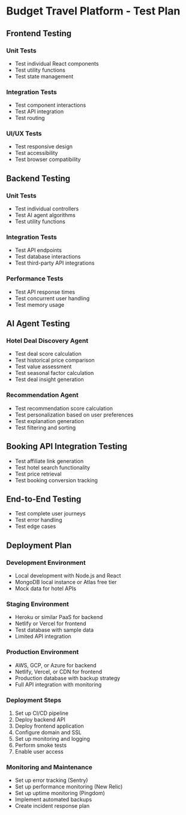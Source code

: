 # Budget Travel Platform - Test Plan

## Frontend Testing

### Unit Tests
- Test individual React components
- Test utility functions
- Test state management

### Integration Tests
- Test component interactions
- Test API integration
- Test routing

### UI/UX Tests
- Test responsive design
- Test accessibility
- Test browser compatibility

## Backend Testing

### Unit Tests
- Test individual controllers
- Test AI agent algorithms
- Test utility functions

### Integration Tests
- Test API endpoints
- Test database interactions
- Test third-party API integrations

### Performance Tests
- Test API response times
- Test concurrent user handling
- Test memory usage

## AI Agent Testing

### Hotel Deal Discovery Agent
- Test deal score calculation
- Test historical price comparison
- Test value assessment
- Test seasonal factor calculation
- Test deal insight generation

### Recommendation Agent
- Test recommendation score calculation
- Test personalization based on user preferences
- Test explanation generation
- Test filtering and sorting

## Booking API Integration Testing
- Test affiliate link generation
- Test hotel search functionality
- Test price retrieval
- Test booking conversion tracking

## End-to-End Testing
- Test complete user journeys
- Test error handling
- Test edge cases

## Deployment Plan

### Development Environment
- Local development with Node.js and React
- MongoDB local instance or Atlas free tier
- Mock data for hotel APIs

### Staging Environment
- Heroku or similar PaaS for backend
- Netlify or Vercel for frontend
- Test database with sample data
- Limited API integration

### Production Environment
- AWS, GCP, or Azure for backend
- Netlify, Vercel, or CDN for frontend
- Production database with backup strategy
- Full API integration with monitoring

### Deployment Steps
1. Set up CI/CD pipeline
2. Deploy backend API
3. Deploy frontend application
4. Configure domain and SSL
5. Set up monitoring and logging
6. Perform smoke tests
7. Enable user access

### Monitoring and Maintenance
- Set up error tracking (Sentry)
- Set up performance monitoring (New Relic)
- Set up uptime monitoring (Pingdom)
- Implement automated backups
- Create incident response plan
